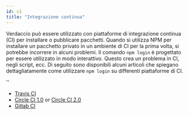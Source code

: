 ```yaml
---
id: ci
title: "Integrazione continua"
---
```


Verdaccio può essere utilizzato con piattaforme di integrazione continua (CI) per installare o pubblicare pacchetti. Quando si utilizza NPM per installare un pacchetto privato in un ambiente di CI per la prima volta, si potrebbe incorrere in alcuni problemi. Il comando `npm login` è progettato per essere utilizzato in modo interattivo. Questo crea un problema in CI, negli script, ecc. Di seguito sono disponibili alcuni articoli che spiegano dettagliatamente come utilizzare `npm login` su differenti piattaforme di CI.

<div id="codefund">''</div>

- [Travis CI](https://remysharp.com/2015/10/26/using-travis-with-private-npm-deps)
- [Circle CI 1.0](https://circleci.com/docs/1.0/npm-login/) or [Circle CI 2.0](https://circleci.com/docs/2.0/deployment-integrations/#npm)
- [Gitlab CI](https://www.exclamationlabs.com/blog/continuous-deployment-to-npm-using-gitlab-ci/)